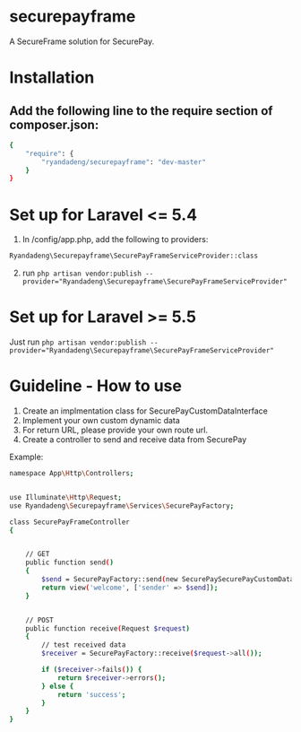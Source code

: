 # securepayframe

A SecureFrame solution for SecurePay.

# Installation

## Add the following line to the require section of composer.json:
```sh
{
    "require": {
        "ryandadeng/securepayframe": "dev-master"
    }
}
```

# Set up for Laravel <= 5.4
1. In /config/app.php, add the following to providers:
```sh
Ryandadeng\Securepayframe\SecurePayFrameServiceProvider::class
```
2. run `php artisan vendor:publish --provider="Ryandadeng\Securepayframe\SecurePayFrameServiceProvider"`

# Set up for Laravel >= 5.5
Just run `php artisan vendor:publish --provider="Ryandadeng\Securepayframe\SecurePayFrameServiceProvider"`

# Guideline - How to use
1. Create an implmentation class for SecurePayCustomDataInterface
2. Implement your own custom dynamic data
3. For return URL, please provide your own route url.
4. Create a controller to send and receive data from SecurePay

Example:

```sh
namespace App\Http\Controllers;


use Illuminate\Http\Request;
use Ryandadeng\Securepayframe\Services\SecurePayFactory;

class SecurePayFrameController
{


    // GET
    public function send()
    {
        $send = SecurePayFactory::send(new SecurePaySecurePayCustomData());
        return view('welcome', ['sender' => $send]);
    }


    // POST
    public function receive(Request $request)
    {
        // test received data
        $receiver = SecurePayFactory::receive($request->all());

        if ($receiver->fails()) {
            return $receiver->errors();
        } else {
            return 'success';
        }
    }
}
```

